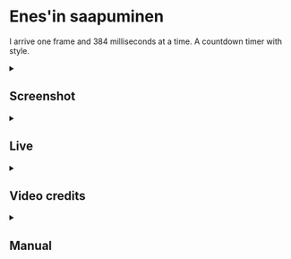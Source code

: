 # Enes'in saapuminen

I arrive one frame and 384 milliseconds at a time. A countdown timer with style.

<details>
  <summary><h2>Screenshot</h2></summary>
  
  ![Screenshot 2023-08-21 at 13-22-10 Enesin saapuminen](https://github.com/scriptype/saapuminen/assets/5516876/b9cdab7b-6c93-425d-b93e-8a9bcf1b45c8)
</details>

<details>
  <summary><h2>Live</h2></summary>

  Check: https://enes.in/saapuminen
</details>

<details>
  <summary><h2>Video credits</h2></summary>

  - https://player.vimeo.com/video/397390770?title=0&portrait=0&byline=0&autoplay=1&muted=true
  - https://www.youtube.com/watch?v=Vdb9IndsSXk
</details>

<details>
  <summary><h2>Manual</h2></summary>
  
  Frames are obtained from videos using:
  
  ```sh
  ffmpeg -i video.mov -q:v 4 -r 30 frames/frame_%04d.jpg
  ```
  
  - `-q:v 4` sets the quality of output. the lower the number, the higher the quality
  - `-r 30` sets the fps to 30
  - `%04d` is about the naming format of output files. the `04` in between `%` and `d` means use 4 zeroes padding.
  
  Videos are ignored from git.
</details>
